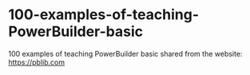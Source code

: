 # 100-examples-of-teaching-PowerBuilder-basic
100 examples of teaching PowerBuilder basic
shared from the website: https://pblib.com
